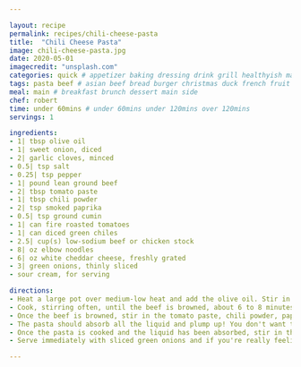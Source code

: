 ```yaml
---

layout: recipe
permalink: recipes/chili-cheese-pasta 
title:  "Chili Cheese Pasta"
image: chili-cheese-pasta.jpg 
date: 2020-05-01
imagecredit: "unsplash.com" 
categories: quick # appetizer baking dressing drink grill healthyish marinade oven pickling quick raw salad sandwich sauce snack soup
tags: pasta beef # asian beef bread burger christmas duck french fruit indian italian mexican nuts pasta pork poultry rice seafood thanksgiving vegetarian
meal: main # breakfast brunch dessert main side
chef: robert 
time: under 60mins # under 60mins under 120mins over 120mins
servings: 1 

ingredients:
- 1| tbsp olive oil
- 1| sweet onion, diced
- 2| garlic cloves, minced
- 0.5| tsp salt
- 0.25| tsp pepper
- 1| pound lean ground beef
- 2| tbsp tomato paste
- 1| tbsp chili powder
- 2| tsp smoked paprika
- 0.5| tsp ground cumin
- 1| can fire roasted tomatoes
- 1| can diced green chiles
- 2.5| cup(s) low-sodium beef or chicken stock
- 8| oz elbow noodles
- 6| oz white cheddar cheese, freshly grated
- 3| green onions, thinly sliced
- sour cream, for serving

directions:
- Heat a large pot over medium-low heat and add the olive oil. Stir in the onion, garlic, salt and pepper. Cook until the onions soften, about 5 minutes. Add the ground beef, breaking it apart with a wooden spoon. 
- Cook, stirring often, until the beef is browned, about 6 to 8 minutes. At this time I like to keep breaking the beef apart. I also occasionally increase the heat in order to cook off some of the fat from the beef.
- Once the beef is browned, stir in the tomato paste, chili powder, paprika and cumin. Cook for another 5 minutes, stirring often. Pour in the tomatoes, green chiles and stock (or water). Add in the pasta. Bring the mixture to a simmer, then cover the pot and cook for 10 to 15 minutes, stirring occasionally. 
- The pasta should absorb all the liquid and plump up! You don't want the heat too high, because the pasta can stick on the bottom. If it needs a few more minutes, keep the pot covered.
- Once the pasta is cooked and the liquid has been absorbed, stir in the cheddar cheese. Taste and season additionally if needed.
- Serve immediately with sliced green onions and if you're really feeling it, sour cream for serving.

--- 
```

